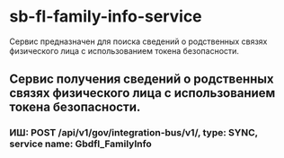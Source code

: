 # sb-fl-family-info-service

Сервис предназначен для поиска сведений о родственных связях физического лица с использованием токена безопасности.


## Сервис получения сведений о родственных связях физического лица с использованием токена безопасности.

### ИШ: POST /api/v1/gov/integration-bus/v1/, type: SYNC, service name: Gbdfl_FamilyInfo
